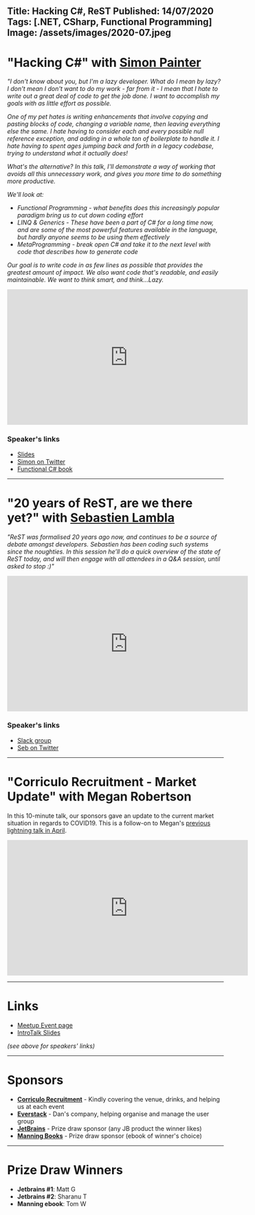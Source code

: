 Title: Hacking C#, ReST
Published: 14/07/2020
Tags: [.NET, CSharp, Functional Programming]
Image: /assets/images/2020-07.jpeg
---

# "Hacking C#" with [Simon Painter](https://twitter.com/madSimonJ)

_"I don't know about you, but I'm a lazy developer. What do I mean by lazy? I don't mean I don't want to do my work - far from it - I mean that I hate to write out a great deal of code to get the job done. I want to accomplish my goals with as little effort as possible._

_One of my pet hates is writing enhancements that involve copying and pasting blocks of code, changing a variable name, then leaving everything else the same. I hate having to consider each and every possible null reference exception, and adding in a whole ton of boilerplate to handle it. I hate having to spent ages jumping back and forth in a legacy codebase, trying to understand what it actually does!_

_What's the alternative? In this talk, I'll demonstrate a way of working that avoids all this unnecessary work, and gives you more time to do something more productive._

_We'll look at:_

* _Functional Programming - what benefits does this increasingly popular paradigm bring us to cut down coding effort_
* _LINQ & Generics - These have been a part of C# for a long time now, and are some of the most powerful features available in the language, but hardly anyone seems to be using them effectively_
* _MetaProgramming - break open C# and take it to the next level with code that describes how to generate code_

_Our goal is to write code in as few lines as possible that provides the greatest amount of impact. We also want code that's readable, and easily maintainable. We want to think smart, and think...Lazy._

<iframe width="560" height="315" src="https://www.youtube.com/embed/mwIEYPLXh3A" frameborder="0" allow="accelerometer; autoplay; encrypted-media; gyroscope; picture-in-picture" allowfullscreen></iframe>

### Speaker's links

* [Slides](https://www.dropbox.com/scl/fi/b7x3d7r5fmauxuhchhp0c/Hacking-C-2020-02a.pptx?dl=0&rlkey=4v3jehhuajgplzhvpsu70m51z)
* [Simon on Twitter](https://twitter.com/madSimonJ)
* [Functional C# book](https://www.manning.com/books/functional-programming-in-c-sharp)

---

# "20 years of ReST, are we there yet?" with [Sebastien Lambla](https://twitter.com/serialseb)

_"ReST was formalised 20 years ago now, and continues to be a source of debate amongst developers. Sebastien has been coding such systems since the noughties. In this session he’ll do a quick overview of the state of ReST today, and will then engage with all attendees in a Q&A session, until asked to stop :)"_

<iframe width="560" height="315" src="https://www.youtube.com/embed/42AKhDmwuoE" frameborder="0" allow="accelerometer; autoplay; encrypted-media; gyroscope; picture-in-picture" allowfullscreen></iframe>

### Speaker's links

* [Slack group](http://slack.httpapis.com/)
* [Seb on Twitter](https://twitter.com/serialseb)

---

# "Corriculo Recruitment - Market Update" with Megan Robertson

In this 10-minute talk, our sponsors gave an update to the current market situation in regards to COVID19. This is a follow-on to Megan's [previous lightning talk in April](/posts/2020-04-roslyn).

<iframe width="560" height="315" src="https://www.youtube.com/embed/oXgdnJRhKp4" frameborder="0" allow="accelerometer; autoplay; encrypted-media; gyroscope; picture-in-picture" allowfullscreen></iframe>

---

# Links

* [Meetup Event page](https://www.meetup.com/dotnetoxford/events/271157459/)
* [IntroTalk Slides](https://www.dropbox.com/s/j4xh1sd21gd9b32/2020-07-HackingCSharpAndREST.pdf?dl=0)

_(see above for speakers' links)_

---

# Sponsors

* **[Corriculo Recruitment](https://corriculo.co.uk)** - Kindly covering the venue, drinks, and helping us at each event
* **[Everstack](https://www.everstack.com)** - Dan's company, helping organise and manage the user group
* **[JetBrains](https://www.jetbrains.com/)** - Prize draw sponsor (any JB product the winner likes)
* **[Manning Books](https://www.manning.com)** - Prize draw sponsor (ebook of winner's choice)

---

# Prize Draw Winners

* **Jetbrains #1**: Matt G
* **Jetbrains #2**: Sharanu T
* **Manning ebook**: Tom W
